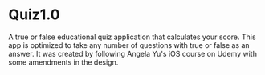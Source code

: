 # Quiz1.0
A true or false educational quiz application that calculates your score. This app is optimized to take any number of questions with true or false as an answer. It was created by following Angela Yu's iOS course on Udemy with some amendments in the design. 
